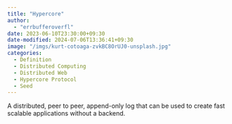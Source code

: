 ```yaml
---
title: "Hypercore"
author:
  - "errbufferoverfl"
date: 2023-06-10T23:30:00+09:30
date-modified: 2024-07-06T13:36:41+09:30
image: "/imgs/kurt-cotoaga-zvkBC8OrUJ0-unsplash.jpg"
categories:
  - Definition
  - Distributed Computing
  - Distributed Web
  - Hypercore Protocol
  - Seed
---
```


A distributed, peer to peer, append-only log that can be used to create fast scalable applications without a backend.
